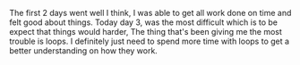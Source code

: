 The first 2 days went well I think, I was able to get all work done on time and felt good about things.
Today day 3, was the most difficult which is to be expect that things would harder, The thing that's been giving me the most trouble is loops. I definitely just need to spend more time with loops to get a better understanding on how they work.
